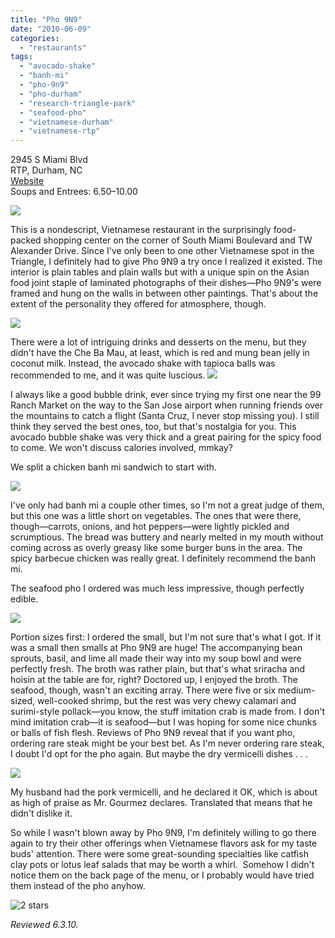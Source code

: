 ```yaml
---
title: "Pho 9N9"
date: "2010-06-09"
categories:
  - "restaurants"
tags:
  - "avocado-shake"
  - "banh-mi"
  - "pho-9n9"
  - "pho-durham"
  - "research-triangle-park"
  - "seafood-pho"
  - "vietnamese-durham"
  - "vietnamese-rtp"
---
```


2945 S Miami Blvd\
RTP, Durham, NC\
[Website](http://pho9n9.com/en/)\
Soups and Entrees: $6.50–$10.00

![](https://thegourmez-wpmedia.s3.amazonaws.com/2024/07/pho9n91.jpg)

This is a nondescript, Vietnamese restaurant in the surprisingly food-packed shopping center on the corner of South Miami Boulevard and TW Alexander Drive. Since I've only been to one other Vietnamese spot in the Triangle, I definitely had to give Pho 9N9 a try once I realized it existed. The interior is plain tables and plain walls but with a unique spin on the Asian food joint staple of laminated photographs of their dishes—Pho 9N9's were framed and hung on the walls in between other paintings. That's about the extent of the personality they offered for atmosphere, though.

![](https://thegourmez-wpmedia.s3.amazonaws.com/2024/07/pho9n93.jpg)

There were a lot of intriguing drinks and desserts on the menu, but they didn't have the Che Ba Mau, at least, which is red and mung bean jelly in coconut milk. Instead, the avocado shake with tapioca balls was recommended to me, and it was quite luscious. ![](https://thegourmez-wpmedia.s3.amazonaws.com/2024/07/pho9n95.jpg)

I always like a good bubble drink, ever since trying my first one near the 99 Ranch Market on the way to the San Jose airport when running friends over the mountains to catch a flight (Santa Cruz, I never stop missing you). I still think they served the best ones, too, but that's nostalgia for you. This avocado bubble shake was very thick and a great pairing for the spicy food to come. We won't discuss calories involved, mmkay?

We split a chicken banh mi sandwich to start with.

![](https://thegourmez-wpmedia.s3.amazonaws.com/2024/07/pho9n94.jpg)

I've only had banh mi a couple other times, so I'm not a great judge of them, but this one was a little short on vegetables. The ones that were there, though—carrots, onions, and hot peppers—were lightly pickled and scrumptious. The bread was buttery and nearly melted in my mouth without coming across as overly greasy like some burger buns in the area. The spicy barbecue chicken was really great. I definitely recommend the banh mi.

The seafood pho I ordered was much less impressive, though perfectly edible.

![](https://thegourmez-wpmedia.s3.amazonaws.com/2024/07/pho9n96.jpg)

Portion sizes first: I ordered the small, but I'm not sure that's what I got. If it was a small then smalls at Pho 9N9 are huge! The accompanying bean sprouts, basil, and lime all made their way into my soup bowl and were perfectly fresh. The broth was rather plain, but that's what sriracha and hoisin at the table are for, right? Doctored up, I enjoyed the broth. The seafood, though, wasn't an exciting array. There were five or six medium-sized, well-cooked shrimp, but the rest was very chewy calamari and surimi-style pollack—you know, the stuff imitation crab is made from. I don't mind imitation crab—it is seafood—but I was hoping for some nice chunks or balls of fish flesh. Reviews of Pho 9N9 reveal that if you want pho, ordering rare steak might be your best bet. As I'm never ordering rare steak, I doubt I'd opt for the pho again. But maybe the dry vermicelli dishes . . .

![](https://thegourmez-wpmedia.s3.amazonaws.com/2024/07/pho9n97.jpg)

My husband had the pork vermicelli, and he declared it OK, which is about as high of praise as Mr. Gourmez declares. Translated that means that he didn't dislike it.

So while I wasn't blown away by Pho 9N9, I'm definitely willing to go there again to try their other offerings when Vietnamese flavors ask for my taste buds' attention. There were some great-sounding specialties like catfish clay pots or lotus leaf salads that may be worth a whirl.  Somehow I didn't notice them on the back page of the menu, or I probably would have tried them instead of the pho anyhow.




<div class="caption">

![2 stars](http://s3.amazonaws.com/thegourmez-wpmedia/2009/02/rating_chicken11.gif "rating_chicken11")</div>


_Reviewed 6.3.10._
